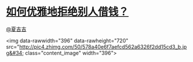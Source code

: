 
#  [如何优雅地拒绝别人借钱？](https://zhihu.com/questions/32286949)



[@夏吉吉](https://zhihu.com/people/5b8a35ca797dbe2de2f7d3ecf4d5a6d4)

&lt;img data-rawwidth=&#34;396&#34; data-rawheight=&#34;720&#34; src=&#34;http://pic4.zhimg.com/50/578a40e6f7aefcd562a6326f2dd15cd3_b.jpg&#34; class=&#34;content_image&#34; width=&#34;396&#34;&gt;